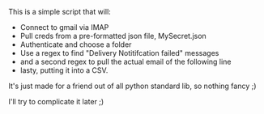 This is a simple script that will:

- Connect to gmail via IMAP
- Pull creds from a pre-formatted json file, MySecret.json
- Authenticate and choose a folder
- Use a regex to find "Delivery Notitifcation failed" messages 
- and a second regex to pull the actual email of the following line
- lasty, putting it into a CSV. 

It's just made for a friend out of all python standard lib, so nothing 
fancy ;) 

I'll try to complicate it later ;)
